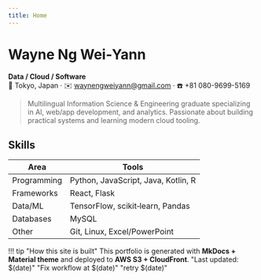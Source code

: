 ```yaml
---
title: Home
---
```


# Wayne Ng Wei‑Yann

**Data / Cloud / Software**  
📍 Tokyo, Japan · ✉️ [waynengweiyann@gmail.com](mailto:waynengweiyann@gmail.com) · ☎️ +81 080-9699-5169

> Multilingual Information Science & Engineering graduate specializing in AI, web/app development, and analytics. Passionate about building practical systems and learning modern cloud tooling.

## Skills

| Area | Tools |
| --- | --- |
| Programming | Python, JavaScript, Java, Kotlin, R |
| Frameworks | React, Flask |
| Data/ML | TensorFlow, scikit‑learn, Pandas |
| Databases | MySQL |
| Other | Git, Linux, Excel/PowerPoint |

!!! tip "How this site is built"
    This portfolio is generated with **MkDocs + Material theme** and deployed to **AWS S3 + CloudFront**.
"Last updated: $(date)" 
"Fix workflow at $(date)" 
"retry $(date)" 

